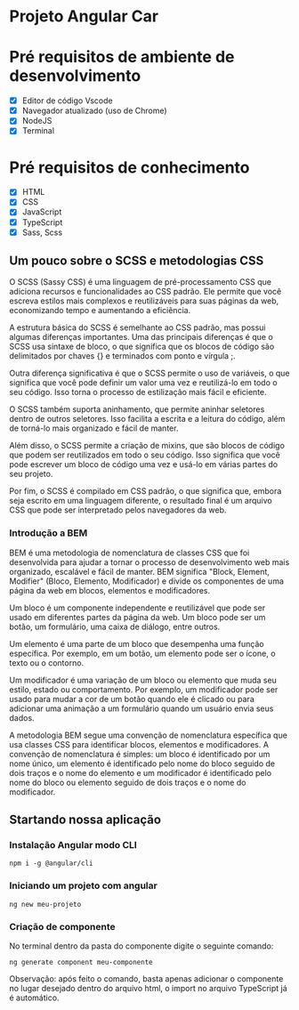 # Projeto Angular Car

# Pré requisitos de ambiente de desenvolvimento

* [X] Editor de código Vscode
* [X] Navegador atualizado (uso de Chrome)
* [X] NodeJS
* [X] Terminal

# Pré requisitos de conhecimento

* [X] HTML
* [X] CSS
* [X] JavaScript
* [X] TypeScript
* [X] Sass, Scss

## Um pouco sobre o SCSS e metodologias CSS

O SCSS (Sassy CSS) é uma linguagem de pré-processamento CSS que adiciona recursos e funcionalidades ao CSS padrão. Ele permite que você escreva estilos mais complexos e reutilizáveis para suas páginas da web, economizando tempo e aumentando a eficiência.

A estrutura básica do SCSS é semelhante ao CSS padrão, mas possui algumas diferenças importantes. Uma das principais diferenças é que o SCSS usa sintaxe de bloco, o que significa que os blocos de código são delimitados por chaves {} e terminados com ponto e vírgula ;.

Outra diferença significativa é que o SCSS permite o uso de variáveis, o que significa que você pode definir um valor uma vez e reutilizá-lo em todo o seu código. Isso torna o processo de estilização mais fácil e eficiente.

O SCSS também suporta aninhamento, que permite aninhar seletores dentro de outros seletores. Isso facilita a escrita e a leitura do código, além de torná-lo mais organizado e fácil de manter.

Além disso, o SCSS permite a criação de mixins, que são blocos de código que podem ser reutilizados em todo o seu código. Isso significa que você pode escrever um bloco de código uma vez e usá-lo em várias partes do seu projeto.

Por fim, o SCSS é compilado em CSS padrão, o que significa que, embora seja escrito em uma linguagem diferente, o resultado final é um arquivo CSS que pode ser interpretado pelos navegadores da web.

### Introdução a BEM

BEM é uma metodologia de nomenclatura de classes CSS que foi desenvolvida para ajudar a tornar o processo de desenvolvimento web mais organizado, escalável e fácil de manter. BEM significa "Block, Element, Modifier" (Bloco, Elemento, Modificador) e divide os componentes de uma página da web em blocos, elementos e modificadores.

Um bloco é um componente independente e reutilizável que pode ser usado em diferentes partes da página da web. Um bloco pode ser um botão, um formulário, uma caixa de diálogo, entre outros.

Um elemento é uma parte de um bloco que desempenha uma função específica. Por exemplo, em um botão, um elemento pode ser o ícone, o texto ou o contorno.

Um modificador é uma variação de um bloco ou elemento que muda seu estilo, estado ou comportamento. Por exemplo, um modificador pode ser usado para mudar a cor de um botão quando ele é clicado ou para adicionar uma animação a um formulário quando um usuário envia seus dados.

A metodologia BEM segue uma convenção de nomenclatura específica que usa classes CSS para identificar blocos, elementos e modificadores. A convenção de nomenclatura é simples: um bloco é identificado por um nome único, um elemento é identificado pelo nome do bloco seguido de dois traços e o nome do elemento e um modificador é identificado pelo nome do bloco ou elemento seguido de dois traços e o nome do modificador.

## Startando nossa aplicação

### Instalação Angular modo CLI

```
npm i -g @angular/cli
```

### Iniciando um projeto com angular

```
ng new meu-projeto
```

### Criação de componente

No terminal dentro da pasta do componente digite o seguinte comando:

```shell
ng generate component meu-componente
```

Observação: após feito o comando, basta apenas adicionar o componente no lugar desejado dentro do arquivo html, o import no arquivo TypeScript já é automático.

